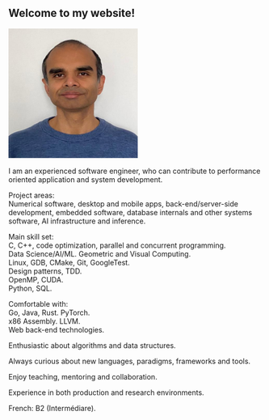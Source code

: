 ## Welcome to my website!

<img src="pictures/hari_kannan.jpeg" width="256" height="256" />

I am an experienced software engineer, who can contribute to performance oriented application and system development.

Project areas:\
Numerical software, desktop and mobile apps, back-end/server-side development, embedded software, database internals and other systems software, AI infrastructure and inference.

Main skill set:\
C, C++, code optimization, parallel and concurrent programming.\
Data Science/AI/ML. Geometric and Visual Computing.\
Linux, GDB, CMake, Git, GoogleTest.\
Design patterns, TDD.\
OpenMP, CUDA.\
Python, SQL.

Comfortable with:\
Go, Java, Rust. PyTorch.\
x86 Assembly. LLVM.\
Web back-end technologies.

Enthusiastic about algorithms and data structures.

Always curious about new languages, paradigms, frameworks and tools.

Enjoy teaching, mentoring and collaboration.

Experience in both production and research environments.

French: B2 (Intermédiare).
